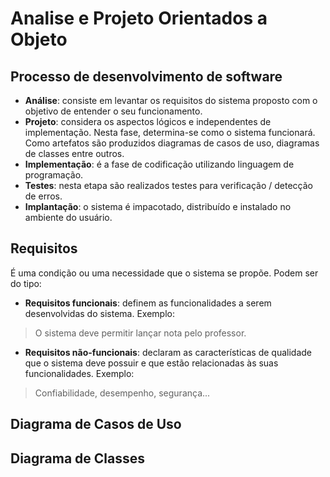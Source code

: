 # Analise e Projeto Orientados a Objeto

## Processo de desenvolvimento de software

+ **Análise**: consiste em levantar os requisitos do sistema proposto com o objetivo de entender o seu funcionamento.
+ **Projeto**: considera os aspectos lógicos e independentes de implementação. Nesta fase, determina-se como o sistema funcionará. Como artefatos são produzidos diagramas de casos de uso, diagramas de classes entre outros.
+ **Implementação**: é a fase de codificação utilizando linguagem de programação.
+ **Testes**: nesta etapa são realizados testes para verificação / detecção de erros.
+ **Implantação**: o sistema é impacotado, distribuído e instalado no ambiente do usuário.

## Requisitos

É uma condição ou uma necessidade que o sistema se propõe. Podem ser do tipo:

+ **Requisitos funcionais**: definem as funcionalidades a serem desenvolvidas do sistema. Exemplo:
> O sistema deve permitir lançar nota pelo professor.

+ **Requisitos não-funcionais**: declaram as características de qualidade que o sistema deve possuir e que estão relacionadas às suas funcionalidades. Exemplo:
> Confiabilidade, desempenho, segurança...

## Diagrama de Casos de Uso

## Diagrama de Classes
